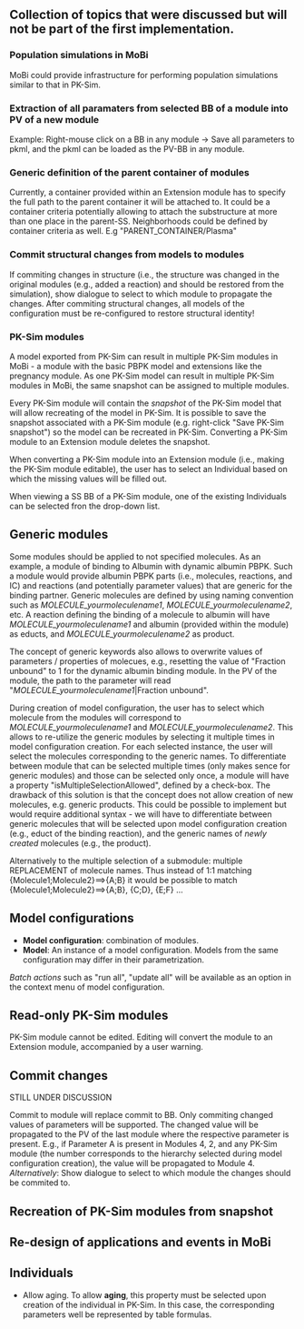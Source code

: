 ## Collection of topics that were discussed but will not be part of the first implementation.

### Population simulations in MoBi
MoBi could provide infrastructure for performing population simulations similar to that in PK-Sim.

### Extraction of all paramaters from selected BB of a module into PV of a new module
Example: Right-mouse click on a BB in any module -> Save all parameters to pkml, and the pkml can be loaded as the PV-BB in any module.

### Generic definition of the parent container of modules
Currently, a container provided within an Extension module has to specify the full path to the parent container it will be attached to.
It could be a container criteria potentially allowing to attach the substructure at more than one place in the parent-SS. Neighborhoods could be defined by container criteria as well. E.g "PARENT_CONTAINER/Plasma"

### Commit structural changes from models to modules
If commiting changes in structure (i.e., the structure was changed in the original modules (e.g., added a reaction) and should be restored from the simulation), show dialogue to select to which module to propagate the changes. After commiting structural changes, all models of the configuration must be re-configured to restore structural identity!

### PK-Sim modules
A model exported from PK-Sim can result in multiple PK-Sim modules in MoBi - a module with the basic PBPK model and extensions like the pregnancy module.
As one PK-Sim model can result in multiple PK-Sim modules in MoBi, the same snapshot can be assigned to multiple modules.

Every PK-Sim module will contain the *snapshot* of the PK-Sim model that will allow recreating of the model in PK-Sim. It is possible to save the snapshot associated with a PK-Sim module (e.g. right-click "Save PK-Sim snapshot") so the model can be recreated in PK-Sim. Converting a PK-Sim module to an Extension module deletes the snapshot.

When converting a PK-Sim module into an Extension module (i.e., making the PK-Sim module editable), the user has to select an Individual based on which the missing values will be filled out.

When viewing a SS BB of a PK-Sim module, one of the existing Individuals can be selected fron the drop-down list.

## Generic modules
Some modules should be applied to not specified molecules. As an example, a module of binding to Albumin with dynamic albumin PBPK. Such a module would provide albumin PBPK parts (i.e., molecules, reactions, and IC) and reactions (and potentially parameter values) that are generic for the binding partner. Generic molecules are defined by using naming convention such as _MOLECULE_yourmoleculename1_, _MOLECULE_yourmoleculename2_, etc. A reaction defining the binding of a molecule to albumin will have _MOLECULE_yourmoleculename1_ and albumin (provided within the module) as educts, and _MOLECULE_yourmoleculename2_ as product.

The concept of generic keywords also allows to overwrite values of parameters / properties of molecues, e.g., resetting the value of "Fraction unbound" to 1 for the dynamic albumin binding module. In the PV of the module, the path to the parameter will read "_MOLECULE_yourmoleculename1_|Fraction unbound".

During creation of model configuration, the user has to select which molecule from the modules will correspond to _MOLECULE_yourmoleculename1_ and _MOLECULE_yourmoleculename2_. This allows to re-utilize the generic modules by selecting it multiple times in model configuration creation. For each selected instance, the user will select the molecules corresponding to the generic names. To differentiate between module that can be selected multiple times (only makes sence for generic modules) and those can be selected only once, a module will have a property "isMultipleSelectionAllowed", defined by a check-box. The drawback of this solution is that the concept does not allow creation of new molecules, e.g. generic products. This could be possible to implement but would require additional syntax - we will have to differentiate between generic molecules that will be selected upon model configuration creation (e.g., educt of the binding reaction), and the generic names of _newly created_ molecules (e.g., the product).

Alternatively to the multiple selection of a submodule: multiple REPLACEMENT of molecule names. Thus instead of 1:1 matching {Molecule1;Molecule2}==>{A;B} it would be possible to match {Molecule1;Molecule2}==>{A;B}, {C;D}, {E;F} ...

## Model configurations
- **Model configuration**: combination of modules.
- **Model**: An instance of a model configuration. Models from the same configuration may differ in their parametrization.

*Batch actions* such as "run all", "update all" will be available as an option in the context menu of model configuration.

## Read-only PK-Sim modules
PK-Sim module cannot be edited. Editing will convert the module to an Extension module, accompanied by a user warning.

## Commit changes
STILL UNDER DISCUSSION

Commit to module will replace commit to BB. Only commiting changed values of parameters will be supported. The changed value will be propagated to the PV of the last module where the respective parameter is present. E.g., if Parameter A is present in Modules 4, 2, and any PK-Sim module (the number corresponds to the hierarchy selected during model configuration creation), the value will be propagated to Module 4. _Alternatively_: Show dialogue to select to which module the changes should be commited to.

## Recreation of PK-Sim modules from snapshot

## Re-design of applications and events in MoBi

## Individuals
- Allow aging. To allow **aging**, this property must be selected upon creation of the individual in PK-Sim. In this case, the corresponding parameters well be represented by table formulas.
